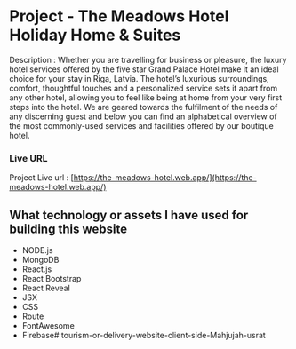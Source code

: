 # Project - The Meadows Hotel Holiday Home & Suites

Description : Whether you are travelling for business or pleasure, the luxury hotel services offered by the five star Grand Palace Hotel make it an ideal choice for your stay in Riga, Latvia. The hotel’s luxurious surroundings, comfort, thoughtful touches and a personalized service sets it apart from any other hotel, allowing you to feel like being at home from your very first steps into the hotel. We are geared towards the fulfilment of the needs of any discerning guest and below you can find an alphabetical overview of the most commonly-used services and facilities offered by our boutique hotel.
### Live URL

Project Live url : [https://the-meadows-hotel.web.app/](https://the-meadows-hotel.web.app/)

## What technology or assets I have used for building this website

- NODE.js
- MongoDB
- React.js
- React Bootstrap
- React Reveal
- JSX
- CSS
- Route
- FontAwesome
- Firebase# tourism-or-delivery-website-client-side-Mahjujah-usrat
